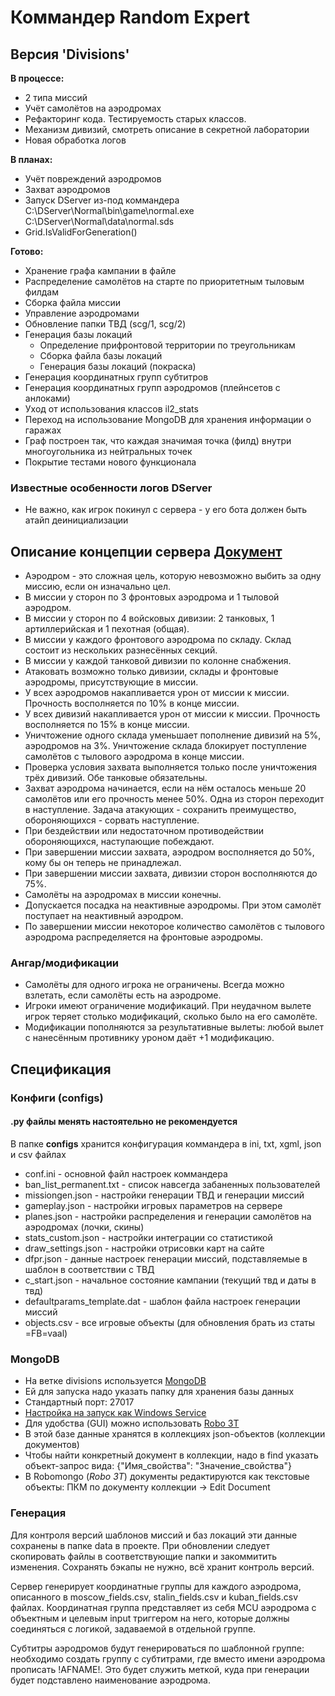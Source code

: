 # Коммандер Random Expert

## Версия 'Divisions'

**В процессе:**

* 2 типа миссий
* Учёт самолётов на аэродромах
* Рефакторинг кода. Тестируемость старых классов.
* Механизм дивизий, смотреть описание в секретной лаборатории
* Новая обработка логов

**В планах:**

* Учёт повреждений аэродромов
* Захват аэродромов
* Запуск DServer из-под коммандера
  C:\DServer\Normal\bin\game\normal.exe C:\DServer\Normal\data\normal.sds
* Grid.IsValidForGeneration()

**Готово:**

* Хранение графа кампании в файле
* Распределение самолётов на старте по приоритетным тыловым филдам
* Сборка файла миссии
* Управление аэродромами
* Обновление папки ТВД (scg/1, scg/2)
* Генерация базы локаций
  * Определение прифронтовой территории по треугольникам
  * Сборка файла базы локаций
  * Генерация базы локаций (покраска)
* Генерация координатных групп субтитров
* Генерация координатных групп аэродромов (плейнсетов с анлоками)
* Уход от использования классов il2_stats
* Переход на использование MongoDB для хранения информации о гаражах
* Граф построен так, что каждая значимая точка (филд) внутри многоугольника из нейтральных точек
* Покрытие тестами нового функционала

### Известные особенности логов DServer

* Не важно, как игрок покинул с сервера - у его бота должен быть атайп деинициализации

## Описание концепции сервера [Документ](https://docs.google.com/document/d/19wJ2J6eMQ3f0qdcpgRliBeUqO_iSqaKN_KV1izEkhKU/edit#)

* Аэродром - это сложная цель, которую невозможно выбить за одну миссию, если он изначально цел.
* В миссии у сторон по 3 фронтовых аэродрома и 1 тыловой аэродром.
* В миссии у сторон по 4 войсковых дивизии: 2 танковых, 1 артиллерийская и 1 пехотная (общая).
* В миссии у каждого фронтового аэродрома по складу. Склад состоит из нескольких разнесённых секций.
* В миссии у каждой танковой дивизии по колонне снабжения.
* Атаковать возможно только дивизии, склады и фронтовые аэродромы, присутствующие в миссии.
* У всех аэродромов накапливается урон от миссии к миссии. Прочность восполняется по 10% в конце миссии.
* У всех дивизий накапливается урон от миссии к миссии. Прочность восполняется по 15% в конце миссии.
* Уничтожение одного склада уменьшает пополнение дивизий на 5%, аэродромов на 3%.
Уничтожение склада блокирует поступление самолётов с тылового аэродрома в конце миссии.
* Проверка условия захвата выполняется только после уничтожения трёх дивизий. Обе танковые обязательны.
* Захват аэродрома начинается, если на нём осталось меньше 20 самолётов или его прочность менее 50%. Одна из сторон переходит в наступление. Задача атакующих - сохранить преимущество, обороняющихся - сорвать наступление.
* При бездействии или недостаточном противодействии обороняющихся, наступающие побеждают.
* При завершении миссии захвата, аэродром восполняется до 50%, кому бы он теперь не принадлежал.
* При завершении миссии захвата, дивизии сторон восполняются до 75%.
* Самолёты на аэродромах в миссии конечны.
* Допускается посадка на неактивные аэродромы. При этом самолёт поступает на неактивный аэродром.
* По завершении миссии некоторое количество самолётов с тылового аэродрома распределяется на фронтовые аэродромы.

### Ангар/модификации

* Самолёты для одного игрока не ограничены. Всегда можно взлетать, если самолёты есть на аэродроме.
* Игроки имеют ограничение модификаций. При неудачном вылете игрок теряет столько модификаций, сколько было на его самолёте.
* Модификации пополняются за результативные вылеты: любой вылет с нанесённым противнику уроном даёт +1 модификацию.

## Спецификация

### Конфиги (configs)

#### .py файлы менять настоятельно не рекомендуется

В папке **configs** хранится конфигурация коммандера в ini, txt, xgml, json и csv файлах

* conf.ini - основной файл настроек коммандера
* ban_list_permanent.txt - список навсегда забаненных пользователей
* missiongen.json - настройки генерации ТВД и генерации миссий
* gameplay.json - настройки игровых параметров на сервере
* planes.json - настройки распределения и генерации самолётов на аэродромах (лочки, скины)
* stats_custom.json - настройки интеграции со статистикой
* draw_settings.json - настройки отрисовки карт на сайте
* dfpr.json - данные настроек генерации миссий, подставляемые в шаблон в соответствии с ТВД
* c_start.json - начальное состояние кампании (текущий твд и даты в твд)
* defaultparams_template.dat - шаблон файла настроек генерации миссий
* objects.csv - все игровые объекты (для обновления брать из статы =FB=vaal)

### MongoDB

* На ветке divisions используется [MongoDB](https://www.mongodb.com/download-center?jmp=nav#community)
* Ей для запуска надо указать папку для хранения базы данных
* Стандартный порт: 27017
* [Настройка на запуск как Windows Service](https://stackoverflow.com/questions/2438055/how-to-run-mongodb-as-windows-service)
* Для удобства (GUI) можно использовать [Robo 3T](https://robomongo.org)
* В этой базе данные хранятся в коллекциях json-объектов (коллекции документов)
* Чтобы найти конкретный документ в коллекции, надо в find указать объект-запрос вида: {"Имя_свойства": "Значение_свойства"}
* В Robomongo (*Robo 3T*) документы редактируются как текстовые объекты: ПКМ по документу коллекции -> Edit Document

### Генерация

Для контроля версий шаблонов миссий и баз локаций эти данные сохранены в папке data в проекте. При обновлении следует скопировать файлы в соответствующие папки и закоммитить изменения. Сохранять бэкапы не нужно, всё хранит контроль версий.

Сервер генерирует координатные группы для каждого аэродрома, описанного в moscow_fields.csv, stalin_fields.csv и kuban_fields.csv файлах. Координатная группа представляет из себя MCU аэродрома с объектным и целевым input триггером на него, которые должны соединяться с логикой, задаваемой в отдельной группе.

Субтитры аэродромов будут генерироваться по шаблонной группе: необходимо создать группу с субтитрами, где вместо имени аэродрома прописать !AFNAME!. Это будет служить меткой, куда при генерации будет подставлено наименование аэродрома.
